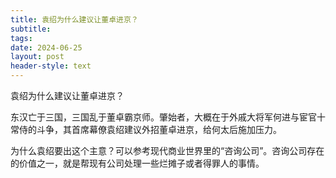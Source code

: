 ```yaml
---
title: 袁绍为什么建议让董卓进京？
subtitle: 
tags: 
date: 2024-06-25
layout: post
header-style: text
---
```


袁绍为什么建议让董卓进京？

东汉亡于三国，三国乱于董卓霸京师。肇始者，大概在于外戚大将军何进与宦官十常侍的斗争，其首席幕僚袁绍建议外招董卓进京，给何太后施加压力。

为什么袁绍要出这个主意？可以参考现代商业世界里的“咨询公司”。咨询公司存在的价值之一，就是帮现有公司处理一些烂摊子或者得罪人的事情。